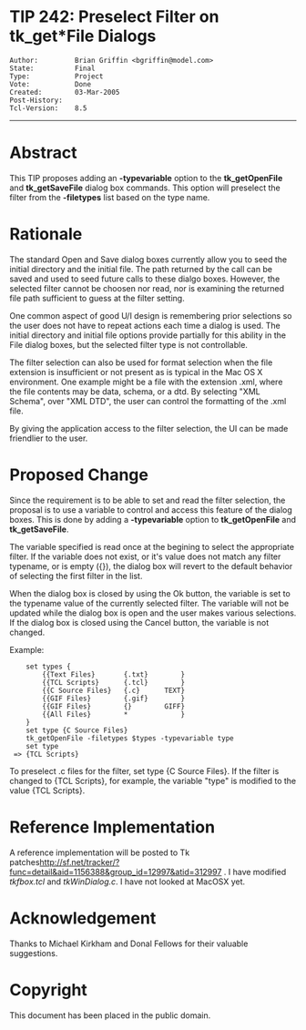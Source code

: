 # TIP 242: Preselect Filter on tk_get*File Dialogs
	Author:         Brian Griffin <bgriffin@model.com>
	State:          Final
	Type:           Project
	Vote:           Done
	Created:        03-Mar-2005
	Post-History:   
	Tcl-Version:    8.5
-----

# Abstract

This TIP proposes adding an **-typevariable** option to the
**tk\_getOpenFile** and **tk\_getSaveFile** dialog box
commands. This option will preselect the filter from the
**-filetypes** list based on the type name.

# Rationale

The standard Open and Save dialog boxes currently allow you to seed
the initial directory and the initial file. The path returned by the call can be saved and used to seed future calls to these dialgo boxes. However, the selected filter cannot be choosen nor read, nor is examining the returned file path sufficient to guess at the filter setting.  

One common aspect of good U/I design is remembering prior selections so the user does not have to repeat actions each time a dialog is used. The initial directory and initial file options provide partially for this ability in the File dialog boxes, but the selected filter type is not controllable. 

The filter selection can also be used for format selection when the file extension is insufficient or not present as is typical in the Mac OS X environment. One example might be a file with the extension .xml, where the file contents may be data, schema, or a dtd. By selecting "XML Schema", over "XML DTD", the user can control the formatting of the .xml file.

By giving the application access to the filter selection, the UI can be made friendlier to the user.

# Proposed Change

Since the requirement is to be able to set and read the filter selection, the proposal is to use a variable to control and access this feature of the dialog boxes. This is done by adding a 
**-typevariable** option to **tk\_getOpenFile** and **tk\_getSaveFile**. 

The variable specified is read once at the begining to select the appropriate filter. If the variable does not exist, or it's value does not match any filter typename, or is empty \(\{\}\), the dialog box will revert to the default behavior of selecting the first filter in the list.

When the dialog box is closed by using the Ok button, the variable is set to the typename value of the currently selected filter. The variable will not be updated while the dialog box is open and the user makes various selections. If the dialog box is closed using the Cancel button, the variable is not changed.

Example:

	    set types {
	        {{Text Files}       {.txt}        }
	        {{TCL Scripts}      {.tcl}        }
	        {{C Source Files}   {.c}      TEXT}
	        {{GIF Files}        {.gif}        }
	        {{GIF Files}        {}        GIFF}
	        {{All Files}        *             }
	    }
	    set type {C Source Files}
	    tk_getOpenFile -filetypes $types -typevariable type
	    set type
	 => {TCL Scripts}

To preselect .c files for the filter, set type \{C Source Files\}. 
If the filter is changed to \{TCL Scripts\}, for example, the variable 
"type" is modified to the value \{TCL Scripts\}.

# Reference Implementation

A reference implementation will be posted to Tk patches<http://sf.net/tracker/?func=detail&aid=1156388&group_id=12997&atid=312997> . I have
modified _tkfbox.tcl_ and _tkWinDialog.c_. I have not looked at
MacOSX yet.

# Acknowledgement

Thanks to Michael Kirkham and Donal Fellows for their valuable suggestions.

# Copyright

This document has been placed in the public domain.

